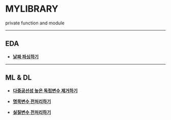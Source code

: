 # MYLIBRARY
private function and module

---

## EDA

- [**날짜 파싱하기**](https://github.com/jayarnim/MYLIBRARY/blob/main/parsing_date.py)

---

## ML & DL

- [**다중공선성 높은 독립변수 제거하기**](https://github.com/jayarnim/MYLIBRARY/blob/main/drop_near.py)

- [**명목변수 전처리하기**](https://github.com/jayarnim/MYLIBRARY/blob/main/pre_nom.py)

- [**실질변수 전처리하기**](https://github.com/jayarnim/MYLIBRARY/blob/main/pre_real.py)
